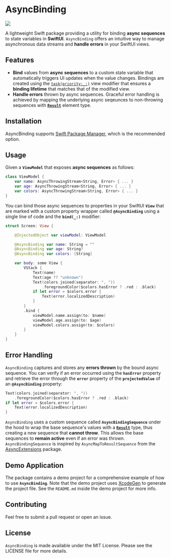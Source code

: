 # AsyncBinding

<p align="left">
<img src="https://img.shields.io/badge/platforms-iOS%2C%20macOS%2C%20watchOS%2C%20tvOS-lightgrey.svg">
</p>

A lightweight Swift package providing a utility for binding **async sequences** to state variables in **SwiftUI**. `AsyncBinding` offers an intuitive way to manage asynchronous data streams and **handle errors** in your SwiftUI views.

## Features

- **Bind** values from **async sequences** to a custom state variable that automatically triggers UI updates when the value changes. Bindings are created using the [`task(priority:_:)`](https://developer.apple.com/documentation/swiftui/view/task(priority:_:)) view modifier that ensures a **binding lifetime** that matches that of the modified view.
- **Handle errors** thrown by async sequences. Graceful error handling is achieved by mapping the underlying async seqeunces to non-throwing sequences with [**`Result`**](https://developer.apple.com/documentation/swift/result) element type.

## Installation

AsyncBinding supports [Swift Package Manager](https://www.swift.org/package-manager/), which is the recommended option.

## Usage

Given a **`ViewModel`** that exposes **async sequences** as follows:

```swift
class ViewModel {
    var name: AsyncThrowingStream<String, Error> { ... }
    var age: AsyncThrowingStream<String, Error> { ... }
    var colors: AsyncThrowingStream<String, Error> { ... }
}
```

You can bind those async sequences to properties in your SwiftUI **`View`** that are marked with a custom property wrapper called **`@AsyncBinding`** using a single line of code and the **`bind(_:)`** modifier:

```swift
struct Screen: View {

    @InjectedObject var viewModel: ViewModel

    @AsyncBinding var name: String = ""
    @AsyncBinding var age: String?
    @AsyncBinding var colors: [String]

    var body: some View {
        VStack {
            Text(name)
            Text(age ?? "unknown")
            Text(colors.joined(separator: ", "))
                .foregroundColor($colors.hasError ? .red : .black)
            if let error = $colors.error {
                Text(error.localizedDescription)
            }
        }
        .bind {
            viewModel.name.assign(to: $name)
            viewModel.age.assign(to: $age)
            viewModel.colors.assign(to: $colors)
        }
    }
}
```

## Error Handling

`AsyncBinding` captures and stores any **errors thrown** by the bound async sequence. You can verify if an error occurred using the **`hasError`** property and retrieve the error through the **`error`** property of the **`projectedValue`** of an **`@AsyncBinding`** property:

```swift
Text(colors.joined(separator: ", "))
    .foregroundColor($colors.hasError ? .red : .black)
if let error = $colors.error {
    Text(error.localizedDescription)
}
```

`AsyncBinding` uses a custom sequence called **`AsyncBindingSequence`** under the hood to wrap the base sequence's values with a [**`Result`**](https://developer.apple.com/documentation/swift/result) type, thus creating a new sequence that **cannot throw**. This allows the base sequences to **remain active** even if an error was thrown. `AsyncBindingSequence` is inspired by `AsyncMapToResultSequence` from the [AsyncExtensions](https://github.com/sideeffect-io/AsyncExtensions) package.

## Demo Application
The package contains a demo project for a comprehensive example of how to use **`AsyncBinding`**. Note that the demo project uses [XcodeGen](https://github.com/yonaskolb/XcodeGen) to generate the project file. See the `README.md` inside the demo project for more info.

## Contributing

Feel free to submit a pull request or open an issue.

## License

`AsyncBinding` is made available under the MIT License. Please see the LICENSE file for more details.
